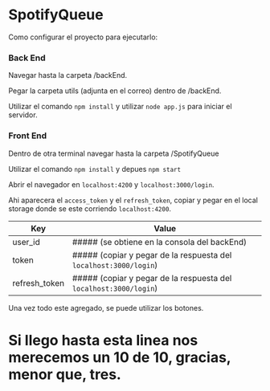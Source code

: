 # SpotifyQueue

Como configurar el proyecto para ejecutarlo:

### Back End

Navegar hasta la carpeta /backEnd.

Pegar la carpeta utils (adjunta en el correo) dentro de /backEnd.

Utilizar el comando `npm install` y utilizar `node app.js` para iniciar el servidor.

### Front End

Dentro de otra terminal navegar hasta la carpeta /SpotifyQueue

Utilizar el comando `npm install` y depues `npm start`



Abrir el navegador en `localhost:4200` y `localhost:3000/login`.

Ahi aparecera el `access_token` y el `refresh_token`, copiar y pegar en el local storage donde se este corriendo `localhost:4200`.

Key | Value
------------ | -------------
user_id | ##### (se obtiene en la consola del backEnd)
token | ##### (copiar y pegar de la respuesta del `localhost:3000/login`)
refresh_token | ##### (copiar y pegar de la respuesta del `localhost:3000/login`)

Una vez todo este agregado, se puede utilizar los botones.

# Si llego hasta esta linea nos merecemos un 10 de 10, gracias, menor que, tres.

